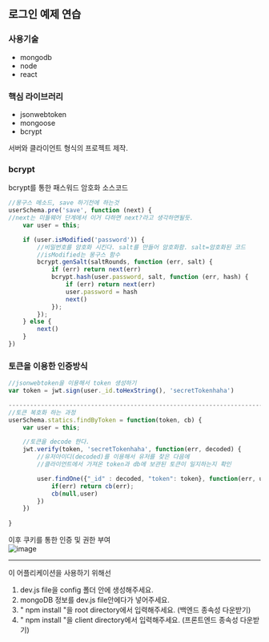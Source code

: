 ## 로그인 예제 연습  
### 사용기술  
- mongodb  
- node  
- react  

### 핵심 라이브러리  
- jsonwebtoken  
- mongoose  
- bcrypt  

서버와 클라이언트 형식의 프로젝트 제작.

### bcrypt
bcrypt를 통한 패스워드 암호화 소스코드
```js
//몽구스 메소드, save 하기전에 하는것
userSchema.pre('save', function (next) {
//next는 미들웨어 단계에서 이거 다하면 next?라고 생각하면될듯.
    var user = this;

    if (user.isModified('password')) {
        //비밀번호를 암호화 시킨다. salt를 만들어 암호화함. salt=암호화된 코드
        //isModified는 몽구스 함수
        bcrypt.genSalt(saltRounds, function (err, salt) {
            if (err) return next(err)
            bcrypt.hash(user.password, salt, function (err, hash) {
                if (err) return next(err)
                user.password = hash
                next()
            });
        });
    } else {
        next()
    }
})
```

### 토큰을 이용한 인증방식
```js
//jsonwebtoken을 이용해서 token 생성하기
var token = jwt.sign(user._id.toHexString(), 'secretTokenhaha')

-------------------------------------------------------------------------------------
//토큰 복호화 하는 과정
userSchema.statics.findByToken = function(token, cb) {
    var user = this;

    //토큰을 decode 한다.
    jwt.verify(token, 'secretTokenhaha', function(err, decoded) {
        //유저아이디(decoded)를 이용해서 유저를 찾은 다음에
        //클라이언트에서 가져온 token과 db에 보관된 토큰이 일지하는지 확인

        user.findOne({"_id" : decoded, "token": token}, function(err, user){
            if(err) return cb(err);
            cb(null,user)
        })
    })
    
}
```


이후 쿠키를 통한 인증 및 권한 부여  
![image](https://user-images.githubusercontent.com/83907810/180106160-73df2daf-0b4d-467b-abcc-911ba027e692.png)




























------------------------------------------------------------------------------------

이 어플리케이션을 사용하기 위해선 

1. dev.js file을 config 폴더 안에 생성해주세요.  
2. mongoDB 정보를 dev.js file안에다가 넣어주세요. 
3. " npm install "을 root directory에서 입력해주세요.  (백엔드 종속성 다운받기) 
4. " npm install "을 client directory에서 입력해주세요.  (프론트엔드 종속성 다운받기) 
